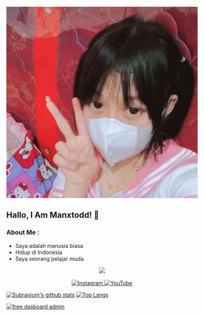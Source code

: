 <p align="center">
  <img alig src="./memeg.jpg" />
</p>

## Hallo, I Am Manxtodd! 🙋
### About Me :
- Saya adalah manusia biasa
- Hidup di Indonesia 
- Saya seorang pelajar muda.

<p align="center">
  <img alig src="./code.gif" />
</p>

<p align="center">
  <a href="https://instagram.com/manxtodd" target="_blank">
    <img src="https://img.shields.io/badge/instagram-%23E4405F.svg?&style=for-the-badge&logo=instagram&logoColor=white&color=071A2C" alt="Instagram"/>
  </a>
  <a href="https://youtube.com/Vecs+Viz" target="_blank">
    <img src="https://img.shields.io/badge/youtube-%2312100E.svg?&style=for-the-badge&logo=youtube&logoColor=white&color=071A2C" alt="YouTube"/>
  </a>
</p>

[![Subranium's github stats](https://github-readme-stats.vercel.app/api?username=mann-x&show_icons=true)](https://github.com/manxtodd/github-readme-stats) 
[![Top Langs](https://github-readme-stats.vercel.app/api/top-langs/?username=mann-x&layout=compact)](https://github.com/manxtodd/github-readme-stats)

[![free dasboard admin](https://github-readme-stats.vercel.app/api/pin/?username=manxtodd&repo=json-txt)](https://github.com/manxtodd/json-txt)
